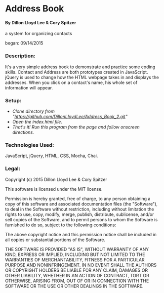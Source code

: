 # Address Book

#### By Dillon Lloyd Lee & Cory Spitzer

a system for organizing contacts

began: 09/14/2015


### Description:

It's a very simple address book to demonstrate and practice some coding skills.  Contact and Address are both prototypes created in JavaScript.  jQuery is used to change how the HTML webpage takes in and displays the addresses.  When you click on a contact's name, his whole set of information will appear.


### Setup:

* _Clone directory from "https://github.com/DillonLloydLee/Address_Book_2.git"_
* _Open the index.html file._
* _That's it!  Run this program from the page and follow onscreen directions._


### Technologies Used:

JavaScript, jQuery, HTML, CSS, Mocha, Chai.


### Legal:


Copyright (c) 2015 Dillon Lloyd Lee & Cory Spitzer

This software is licensed under the MIT license.

Permission is hereby granted, free of charge, to any person obtaining a copy of this software and associated documentation files (the "Software"), to deal in the Software without restriction, including without limitation the rights to use, copy, modify, merge, publish, distribute, sublicense, and/or sell copies of the Software, and to permit persons to whom the Software is furnished to do so, subject to the following conditions:

The above copyright notice and this permission notice shall be included in all copies or substantial portions of the Software.

THE SOFTWARE IS PROVIDED "AS IS", WITHOUT WARRANTY OF ANY KIND, EXPRESS OR IMPLIED, INCLUDING BUT NOT LIMITED TO THE WARRANTIES OF MERCHANTABILITY, FITNESS FOR A PARTICULAR PURPOSE AND NONINFRINGEMENT. IN NO EVENT SHALL THE AUTHORS OR COPYRIGHT HOLDERS BE LIABLE FOR ANY CLAIM, DAMAGES OR OTHER LIABILITY, WHETHER IN AN ACTION OF CONTRACT, TORT OR OTHERWISE, ARISING FROM, OUT OF OR IN CONNECTION WITH THE SOFTWARE OR THE USE OR OTHER DEALINGS IN THE SOFTWARE.
